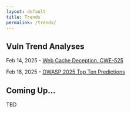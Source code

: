 ```yaml
---
layout: default
title: Trends
permalink: /trends/
---
```


## Vuln Trend Analyses

Feb 14, 2025 - [Web Cache Deception, CWE-525](https://papafhill.github.io/trends/WebCacheDeception/)

Feb 18, 2025 - [OWASP 2025 Top Ten Predictions](https://papafhill.github.io/trends/2025top10prediction)

## Coming Up...
TBD

